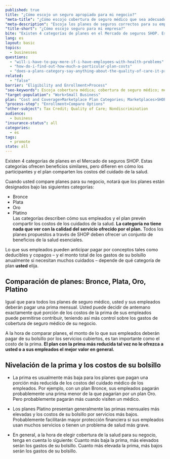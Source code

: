 ```yaml
---
published: true
title: "¿Cómo escojo un seguro apropiado para mi negocio?"
"meta-title": "¿Cómo escojo cobertura de seguro médico que sea adecuado para mi negocio? | CuidadoDeSalud.gov"
"meta-description": "Escoja los planes de seguros correctos para su empresa pequeña en el Mercado SHOP. 4 categorías, primas de balances, costos de bolsillo, créditos de impuestos de empleador."
"title-short": "¿Cómo escojo seguro para mi empresa?"
bite: "Existen 4 categorías de planes en el Mercado de seguros SHOP. Estas categorías ofrecen beneficios similares, pero difieren en cómo los participantes y el plan comparten los costos del cuidado de la salud."
lang: es
layout: basic
topics: 
  - businesses
questions: 
  - "will-i-have-to-pay-more-if-i-have-employees-with-health-problems"
  - "how-do-i-find-out-how-much-a-particular-plan-costs"
  - "does-a-plans-category-say-anything-about-the-quality-of-care-it-provides"
related: 
  - "false"
barrier: "Eligibility and Enrollment>Process"
"seo-keywords": Escoja cobertura médica; cobertura de seguro médico; mercado SHOP
"target-population": "Work>Small Business"
plan: "Cost and Coverage>Marketplace Plan Categories; Marketplaces>SHOP"
"process-step": "Enrollment>Compare Options"
"other-subject": Tax Credit; Quality of Care; Nondiscrimination
audience: 
  - business
"insurance-status": all
categories: 
  - es
tags: 
  - promote
state: all
---
```


Existen 4 categorías de planes en el Mercado de seguros SHOP. Estas categorías ofrecen beneficios similares, pero difieren en cómo los participantes y el plan comparten los costos del cuidado de la salud. 

Cuando usted compare planes para su negocio, notará que los planes están designados bajo las siguientes categorías: 

* Bronce
* Plata
* Oro
* Platino  
Las categorías describen cómo sus empleados y el plan prevén compartir los costos de los cuidados de la salud. **La categoría no tiene nada que ver con la calidad del servicio ofrecido por el plan.** Todos los planes propuestos a través de SHOP deben ofrecer un conjunto de beneficios de la salud esenciales. 

Lo que sus empleados pueden anticipar pagar por conceptos tales como deducibles y copagos – y el monto total de los  gastos de su bolsillo anualmente si necesitan muchos cuidados – depende de qué categoría de plan **usted** elija.  

## Comparación de planes: Bronce, Plata, Oro, Platino
Igual que para todos los planes de seguro médico, usted y sus empleados deberán pagar una prima mensual. Usted puede decidir de antemano exactamente qué porción de los costos de la prima de sus empleados puede permitirse contribuir, teniendo así más control sobre los gastos de cobertura de seguro médico de su negocio.

A la hora de comparar planes, el monto de lo que sus empleados deberán pagar de su bolsillo por los servicios cubiertos, es tan importante como el costo de la prima. **El plan con la prima más reducida tal vez no le ofrezca a usted o a sus empleados el mejor valor en general.**

## Nivelación de la prima y los costos de su bolsillo
* La prima es usualmente más baja para los planes que pagan una porción más reducida de los costos del cuidado médico de los empleados. Por ejemplo, con un plan Bronce, sus empleados pagarán probablemente una prima menor de la que pagarían por un plan Oro. Pero probablemente pagarán más cuando visiten un médico. 

* Los planes Platino presentan generalmente las primas mensuales más elevadas y los costos de su bolsillo por servicios más bajos. Probablemente facilitarán mayor protección financiera si sus empleados usan muchos servicios o tienen un problema de salud más grave.

* En general, a la hora de elegir cobertura de la salud para su negocio, tenga en cuenta lo siguiente: Cuanto más baja la prima, más elevados serán los gastos de su bolsillo. Cuanto más elevada la prima, más bajos serán los gastos de su bolsillo.
